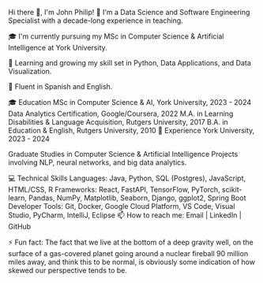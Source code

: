 
Hi there 👋, I'm John Philip!
🔭 I'm a Data Science and Software Engineering Specialist with a decade-long experience in teaching.

🎓 I'm currently pursuing my MSc in Computer Science & Artificial Intelligence at York University.

🌱 Learning and growing my skill set in Python, Data Applications, and Data Visualization.

💬 Fluent in Spanish and English.

🎓 Education
MSc in Computer Science & AI, York University, 2023 - 2024
Data Analytics Certification, Google/Coursera, 2022
M.A. in Learning Disabilities & Language Acquisition, Rutgers University, 2017
B.A. in Education & English, Rutgers University, 2010
🏢 Experience
York University, 2023 - 2024

Graduate Studies in Computer Science & Artificial Intelligence
Projects involving NLP, neural networks, and big data analytics.

💻 Technical Skills
Languages: Java, Python, SQL (Postgres), JavaScript, HTML/CSS, R
Frameworks: React, FastAPI, TensorFlow, PyTorch, scikit-learn, Pandas, NumPy, Matplotlib, Seaborn, Django, ggplot2, Spring Boot
Developer Tools: Git, Docker, Google Cloud Platform, VS Code, Visual Studio, PyCharm, IntelliJ, Eclipse
📫 How to reach me: Email | LinkedIn | GitHub

⚡ Fun fact: The fact that we live at the bottom of a deep gravity well, on the surface of a gas-covered planet going around a nuclear fireball 90 million miles away, and think this to be normal, is obviously some indication of how skewed our perspective tends to be.
